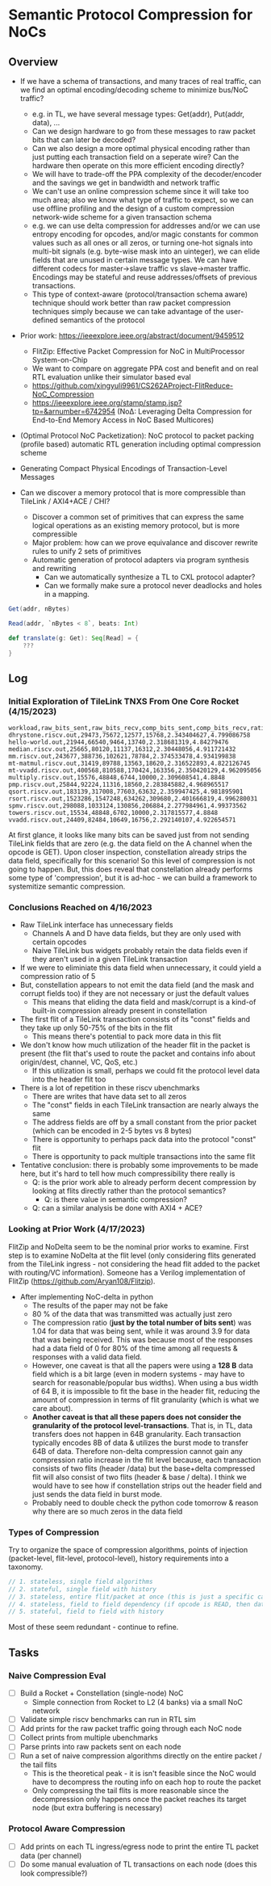 # Semantic Protocol Compression for NoCs

## Overview

- If we have a schema of transactions, and many traces of real traffic, can we find an optimal encoding/decoding scheme to minimize bus/NoC traffic?
    - e.g. in TL, we have several message types: Get(addr), Put(addr, data), ...
    - Can we design hardware to go from these messages to raw packet bits that can later be decoded?
    - Can we also design a more optimal physical encoding rather than just putting each transaction field on a seperate wire? Can the hardware then operate on this more efficient encoding directly?
    - We will have to trade-off the PPA complexity of the decoder/encoder and the savings we get in bandwidth and network traffic
    - We can't use an online compression scheme since it will take too much area; also we know what type of traffic to expect, so we can use offline profiling and the design of a custom compression network-wide scheme for a given transaction schema
    - e.g. we can use delta compression for addresses and/or we can use entropy encoding for opcodes, and/or magic constants for common values such as all ones or all zeros, or turning one-hot signals into multi-bit signals (e.g. byte-wise mask into an uinteger), we can elide fields that are unused in certain message types. We can have different codecs for master->slave traffic vs slave->master traffic. Encodings may be stateful and reuse addresses/offsets of previous transactions.
    - This type of context-aware (protocol/transaction schema aware) technique should work better than raw packet compression techniques simply because we can take advantage of the user-defined semantics of the protocol
- Prior work: https://ieeexplore.ieee.org/abstract/document/9459512
    - FlitZip: Effective Packet Compression for NoC in MultiProcessor System-on-Chip
    - We want to compare on aggregate PPA cost and benefit and on real RTL evaluation unlike their simulator based eval
    - https://github.com/xingyuli9961/CS262AProject-FlitReduce-NoC_Compression
    - https://ieeexplore.ieee.org/stamp/stamp.jsp?tp=&arnumber=6742954 (NoΔ: Leveraging Delta Compression for End-to-End Memory Access in NoC Based Multicores)

- (Optimal Protocol NoC Packetization): NoC protocol to packet packing (profile based) automatic RTL generation including optimal compression scheme

- Generating Compact Physical Encodings of Transaction-Level Messages
- Can we discover a memory protocol that is more compressible than TileLink / AXI4+ACE / CHI?
    - Discover a common set of primitives that can express the same logical operations as an existing memory protocol, but is more compressible
    - Major problem: how can we prove equivalance and discover rewrite rules to unify 2 sets of primitives
    - Automatic generation of protocol adapters via program synthesis and rewriting
        - Can we automatically synthesize a TL to CXL protocol adapter?
        - Can we formally make sure a protocol never deadlocks and holes in a mapping.

```scala
Get(addr, nBytes)

Read(addr, `nBytes < 8`, beats: Int)

def translate(g: Get): Seq[Read] = {
    ???
}
```

## Log

### Initial Exploration of TileLink TNXS From One Core Rocket (4/15/2023)

```csv
workload,raw_bits_sent,raw_bits_recv,comp_bits_sent,comp_bits_recv,ratio_bits_sent,ratio_bits_recv
dhrystone.riscv.out,29473,75672,12577,15768,2.343404627,4.799086758
hello-world.out,21944,66540,9464,13740,2.318681319,4.84279476
median.riscv.out,25665,80120,11137,16312,2.30448056,4.911721432
mm.riscv.out,243677,388736,102621,78784,2.374533478,4.934199838
mt-matmul.riscv.out,31419,89788,13563,18620,2.316522893,4.822126745
mt-vvadd.riscv.out,400568,810588,170424,163356,2.350420129,4.962095056
multiply.riscv.out,15576,48848,6744,10000,2.309608541,4.8848
pmp.riscv.out,25844,92224,11316,18560,2.283845882,4.968965517
qsort.riscv.out,183139,317008,77603,63632,2.359947425,4.981895901
rsort.riscv.out,1523286,1547248,634262,309680,2.401666819,4.996280031
spmv.riscv.out,298088,1033124,130856,206884,2.277984961,4.99373562
towers.riscv.out,15534,48848,6702,10000,2.317815577,4.8848
vvadd.riscv.out,24409,82484,10649,16756,2.292140107,4.922654571
```

At first glance, it looks like many bits can be saved just from not sending TileLink fields that are zero (e.g. the data field on the A channel when the opcode is GET).
Upon closer inspection, constellation already strips the data field, specifically for this scenario!
So this level of compression is not going to happen.
But, this does reveal that constellation already performs some type of 'compression', but it is ad-hoc - we can build a framework to systemitize semantic compression.

### Conclusions Reached on 4/16/2023

- Raw TileLink interface has unnecessary fields
    - Channels A and D have data fields, but they are only used with certain opcodes
    - Naive TileLink bus widgets probably retain the data fields even if they aren't used in a given TileLink transaction
- If we were to eliminiate this data field when unnecessary, it could yield a compression ratio of 5
- But, constellation appears to not emit the data field (and the mask and corrupt fields too) if they are not necessary or just the default values
    - This means that eliding the data field and mask/corrupt is a kind-of built-in compression already present in constellation
- The first flit of a TileLink transaction consists of its "const" fields and they take up only 50-75% of the bits in the flit
    - This means there's potential to pack more data in this flit
- We don't know how much utilization of the header flit in the packet is present (the flit that's used to route the packet and contains info about origin/dest, channel, VC, QoS, etc.)
    - If this utilization is small, perhaps we could fit the protocol level data into the header flit too
- There is a lot of repetition in these riscv ubenchmarks
    - There are writes that have data set to all zeros
    - The "const" fields in each TileLink transaction are nearly always the same
    - The address fields are off by a small constant from the prior packet (which can be encoded in 2-5 bytes vs 8 bytes)
    - There is opportunity to perhaps pack data into the protocol "const" flit
    - There is opportunity to pack multiple transactions into the same flit
- Tentative conclusion: there is probably some improvements to be made here, but it's hard to tell how much compressibility there really is
    - Q: is the prior work able to already perform decent compression by looking at flits directly rather than the protocol semantics?
        - Q: is there value in semantic compression?
    - Q: can a similar analysis be done with AXI4 + ACE?

### Looking at Prior Work (4/17/2023)

FlitZip and NoDelta seem to be the nominal prior works to examine.
First step is to examine NoDelta at the flit level (only considering flits generated from the TileLink ingress - not considering the head flit added to the packet with routing/VC information).
Someone has a Verilog implementation of FlitZip (https://github.com/Aryan108/Flitzip).

- After implementing NoC-delta in python
    - The results of the paper may not be fake
    - 80 % of the data that was transmitted was actually just zero
    - The compression ratio (**just by the total number of bits sent**) was 1.04 for data that was being sent, while it was around 3.9 for data that was being received. This was because most of the responses had a data field of 0 for 80% of the time among all requests & responses with a valid data field.
    - However, one caveat is that all the papers were using a **128 B** data field which is a bit large (even in modern systems - may have to search for reasonable/popular bus widths). When using a bus width of 64 B, it is impossible to fit the base in the header flit, reducing the amount of compression in terms of flit granularity (which is what we care about).
    - **Another caveat is that all these papers does not consider the granularity of the protocol level-transactions**. That is, in TL, data transfers does not happen in 64B granularity. Each transaction typically encodes 8B of data & utilizes the burst mode to transfer 64B of data. Therefore non-delta compression cannot gain any compression ratio increase in the flit level because, each transaction consists of two flits (header /data) but the base+delta compressed flit will also consist of two flits (header & base / delta). I think we would have to see how if constellation strips out the header field and just sends the data field in burst mode.
    - Probably need to double check the python code tomorrow & reason why there are so much zeros in the data field

### Types of Compression

Try to organize the space of compression algorithms, points of injection (packet-level, flit-level, protocol-level), history requirements into a taxonomy.

```scala
// 1. stateless, single field algorithms
// 2. stateful, single field with history
// 3. stateless, entire flit/packet at once (this is just a specific case of 1)
// 4. stateless, field to field dependency (if opcode is READ, then data is known to be zero / irrelevant)
// 5. stateful, field to field with history
```

Most of these seem redundant - continue to refine.

## Tasks

### Naive Compression Eval

- [ ] Build a Rocket + Constellation (single-node) NoC
    - Simple connection from Rocket to L2 (4 banks) via a small NoC network
- [ ] Validate simple riscv benchmarks can run in RTL sim
- [ ] Add prints for the raw packet traffic going through each NoC node
- [ ] Collect prints from multiple ubenchmarks
- [ ] Parse prints into raw packets sent on each node
- [ ] Run a set of naive compression algorithms directly on the entire packet / the tail flits
    - This is the theoretical peak - it is isn't feasible since the NoC would have to decompress the routing info on each hop to route the packet
    - Only compressing the tail flits is more reasonable since the decompression only happens once the packet reaches its target node (but extra buffering is necessary)

### Protocol Aware Compression

- [ ] Add prints on each TL ingress/egress node to print the entire TL packet data (per channel)
- [ ] Do some manual evaluation of TL transactions on each node (does this look compressible?)
